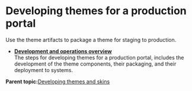 # Developing themes for a production portal

Use the theme artifacts to package a theme for staging to production.

-   **[Development and operations overview](../dev-theme/themeopt_move_devopaspect.md)**  
The steps for developing themes for a production portal, includes the development of the theme components, their packaging, and their deployment to systems.

**Parent topic:**[Developing themes and skins](../dev-theme/themeopt_themes.md)

